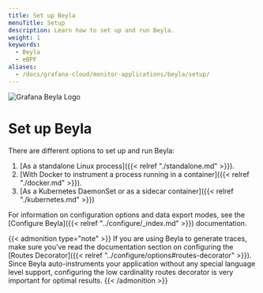 ```yaml
---
title: Set up Beyla
menuTitle: Setup
description: Learn how to set up and run Beyla.
weight: 1
keywords:
  - Beyla
  - eBPF
aliases:
  - /docs/grafana-cloud/monitor-applications/beyla/setup/
---
```


![Grafana Beyla Logo](https://grafana.com/media/docs/grafana-cloud/beyla/beyla-logo-2.png)

# Set up Beyla

There are different options to set up and run Beyla:

1. [As a standalone Linux process]({{< relref "./standalone.md" >}}).
2. [With Docker to instrument a process running in a container]({{< relref "./docker.md" >}}).
3. [As a Kubernetes DaemonSet or as a sidecar container]({{< relref "./kubernetes.md" >}})

For information on configuration options and data export modes, see the [Configure Beyla]({{< relref "../configure/_index.md" >}}) documentation.

{{< admonition type="note" >}}
If you are using Beyla to generate traces, make sure you've read the documentation section on configuring
the [Routes Decorator]({{< relref "../configure/options#routes-decorator" >}}). Since Beyla auto-instruments your application without any
special language level support, configuring the low cardinality routes decorator is very important for optimal results.
{{< /admonition >}}